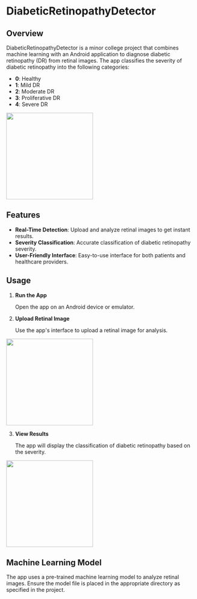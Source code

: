 # DiabeticRetinopathyDetector

## Overview

DiabeticRetinopathyDetector is a minor college project that combines machine learning with an Android application to diagnose diabetic retinopathy (DR) from retinal images. The app classifies the severity of diabetic retinopathy into the following categories:


- **0**: Healthy
- **1**: Mild DR
- **2**: Moderate DR
- **3**: Proliferative DR
- **4**: Severe DR

<img src="https://github.com/user-attachments/assets/7c69fb81-a01a-49a0-a4e7-9078490941d7" width="230"/>


## Features

- **Real-Time Detection**: Upload and analyze retinal images to get instant results.
- **Severity Classification**: Accurate classification of diabetic retinopathy severity.
- **User-Friendly Interface**: Easy-to-use interface for both patients and healthcare providers.

## Usage

1. **Run the App**

   Open the app on an Android device or emulator.

2. **Upload Retinal Image**

   Use the app's interface to upload a retinal image for analysis.

<img src="https://github.com/user-attachments/assets/29db9fa9-8205-4630-93ef-9cf6f3e29a30" width="230"/>


3. **View Results**

   The app will display the classification of diabetic retinopathy based on the severity.


<img src="https://github.com/user-attachments/assets/f98aea11-6853-4573-8257-eadfcf7eec8b" width="230"/>



## Machine Learning Model

The app uses a pre-trained machine learning model to analyze retinal images. Ensure the model file is placed in the appropriate directory as specified in the project.
